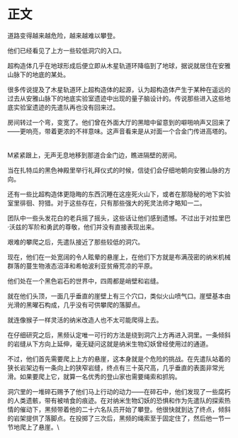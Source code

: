 # 正文

道路变得越来越危险，越来越难以攀登。

他们已经看见了上方一些较低洞穴的入口。

超构造体几乎在地球形成后便立即从木星轨道环降临到了地球，据说就居住在安雅山脉下的地底的某处。

很多传说提及了木星轨道环上超构造体的起源，认为超构造体产生于某种在遥远的过去从安雅山脉下的地底实验室遗迹中出现的量子脑设计的。传说那些进入这些地底实验室遗迹的先遣队再也没有回来过。

房间转过一个弯，变宽了。他们曾在外面大厅的黑暗中留意到的噼啪响声又回来了——更响亮，带着更浓的不祥意味。这声音看来是从对面一个合金门传进高塔的。 　　

M紧紧跟上，无声无息地移到那道合金门边，瞧进隔壁的房间。

当在扎特瓜的黑色神殿里举行礼拜仪式的时候，信徒们会仔细地朝向安雅山脉的方向。

还有一些比超构造体更隐晦的东西沉睡在这座死火山下，或者在那隐秘的地下实验室里徘徊、狩猎。对于这些存在，只有那些强大的死灵法师才略知一二。

团队中一些头发花白的老兵摇了摇头，这些话让他们感到遗憾。不过出于对拉里巴·沃兹的军阶和勇武的尊敬，他们并没有直接表现出来。

艰难的攀爬之后，先遣队接近了那些较低的洞穴。

现在，他们在一处宽阔的令人眩晕的悬崖上，在他们下方就是布满茂密的纳米机械群落的蔓生物液态沼泽和希帕波利亚贫瘠荒凉的平原。

他们处在一个黑色岩石的世界中，四周都是峭壁和岩缝。

就在他们头顶，一面几乎垂直的崖壁上有三个穴口，类似火山喷气口。崖壁基本由光滑的黑曜石构成，几乎没有可供攀爬的落脚点。

就连像猴子一样灵活的纳米改造人也不太可能爬得上去。

在仔细研究之后，黑频认定唯一可行的方法是绕到洞穴上方再进入洞里。一条倾斜的岩缝从下方向上延伸，毫无疑问这就是纳米生物幻妖曾经使用过的通道。

不过，他们首先需要爬上上方的悬崖，这本身就是个危险的挑战。在先遣队站着的狭长岩架边有一条向上的狭窄岩缝，终点有三十英尺高，几乎垂直的表面非常光滑。如果要爬上它，就算一名优秀的登山家也需要绳索和抓钩。

&#x20;洞穴里的一堆碎石赐予了他们马上行动的动力——在碎石中，他们发现了一些腐朽的人类遗骸，带有被啃食的痕迹。在对纳米生物幻妖的恐惧和作为先遣队的探索热情的催动下，黑频带着他的二十六名队员开始了攀登。他很快就到达了终点，倾斜的岩架提供了落脚点。在投掷了三次后，黑频的绳索至于固定住了，然后他一节一节地爬上了悬崖。\
